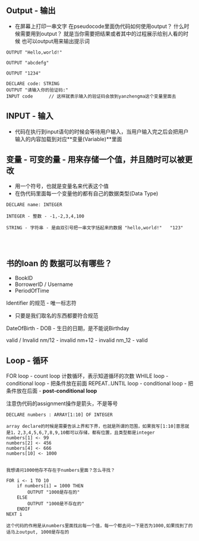 ## Output - 输出
- 在屏幕上打印一串文字
在pseudocode里面伪代码如何使用output？
什么时候需要用到output？ 就是当你需要把结果或者其中的过程展示给别人看的时候
也可以output用来输出提示词

``` VB
OUTPUT "Hello,world!"

OUTPUT "abcdefg"

OUTPUT "1234"

DECLARE code: STRING
OUTPUT "请输入你的验证码:"
INPUT code      // 这样就表示输入的验证码会放到yanzhengma这个变量里面去
```

## INPUT  - 输入
- 代码在执行到input语句的时候会等待用户输入，当用户输入完之后会把用户输入的内容加载到对应**变量(Variable)**里面


## 变量 - 可变的量 - 用来存储一个值，并且随时可以被更改
- 用一个符号，也就是变量名来代表这个值
- 在伪代码里面每一个变量他的都有自己的数据类型(Data Type)

```
DECLARE name: INTEGER

INTEGER - 整数 - -1,-2,3,4,100

STRING - 字符串 - 是由双引号把一串文字括起来的数据 "hello,world!"   "123"




```



## 书的loan 的 数据可以有哪些？
- BookID
- BorrowerID / Username
- PeriodOfTime

Identifier 的规范 - 唯一标志符
- 只要是我们取名的东西都要符合规范

DateOfBirth - DOB - 生日的日期，是不能说Birthday

valid / Invalid
nm/12 - invalid
nm+12 - invalid
nm_12 - valid

## Loop - 循环
FOR loop    - count loop 计数循环，表示知道循环的次数
WHILE loop   - conditional loop   - 把条件放在前面 
REPEAT..UNTIL loop  - conditional loop - 把条件放在后面 - **post-conditional loop**


注意伪代码的assignment操作是箭头，不是等号
```
DECLARE numbers : ARRAY[1:10] OF INTEGER

array declare的时候是需要告诉上界和下界，也就是所谓的范围，如果我写[1:10]意思就是1，2,3,4,5,6,7,8,9,10都可以存储，都有位置，且类型都是integer
numbers[1] <- 99
numbers[2] <- 456
numbers[4] <- 666
numbers[10] <- 1000


我想请问1000他存不存在于numbers里面？怎么寻找？

FOR i <- 1 TO 10
	if numbers[i] = 1000 THEN
		OUTPUT "1000是存在的"
	ELSE
		OUTPUT "1000是不存在的"
	ENDIF
NEXT i

这个代码的作用是从numbers里面找出每一个值，每一个都去问一下是否为1000,如果找到了的话马上output, 1000是存在的


```